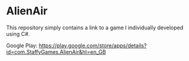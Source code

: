 # AlienAir
This repository simply contains a link to a game I individually developed using C#. 


Google Play: https://play.google.com/store/apps/details?id=com.StaffyGames.AlienAir&hl=en_GB
